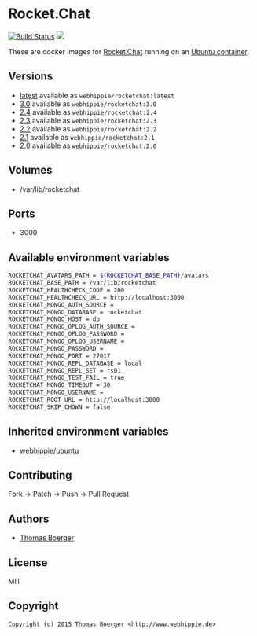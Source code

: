 # Rocket.Chat

[![Build Status](https://cloud.drone.io/api/badges/dockhippie/rocketchat/status.svg)](https://cloud.drone.io/dockhippie/rocketchat)
[![](https://images.microbadger.com/badges/image/webhippie/rocketchat.svg)](https://microbadger.com/images/webhippie/rocketchat "Get your own image badge on microbadger.com")

These are docker images for [Rocket.Chat](https://rocket.chat) running on an [Ubuntu container](https://registry.hub.docker.com/u/webhippie/ubuntu/).


## Versions

* [latest](./latest) available as `webhippie/rocketchat:latest`
* [3.0](./v3.0) available as `webhippie/rocketchat:3.0`
* [2.4](./v2.4) available as `webhippie/rocketchat:2.4`
* [2.3](./v2.3) available as `webhippie/rocketchat:2.3`
* [2.2](./v2.2) available as `webhippie/rocketchat:2.2`
* [2.1](./v2.1) available as `webhippie/rocketchat:2.1`
* [2.0](./v2.0) available as `webhippie/rocketchat:2.0`


## Volumes

* /var/lib/rocketchat


## Ports

* 3000


## Available environment variables

```bash
ROCKETCHAT_AVATARS_PATH = ${ROCKETCHAT_BASE_PATH}/avatars
ROCKETCHAT_BASE_PATH = /var/lib/rocketchat
ROCKETCHAT_HEALTHCHECK_CODE = 200
ROCKETCHAT_HEALTHCHECK_URL = http://localhost:3000
ROCKETCHAT_MONGO_AUTH_SOURCE =
ROCKETCHAT_MONGO_DATABASE = rocketchat
ROCKETCHAT_MONGO_HOST = db
ROCKETCHAT_MONGO_OPLOG_AUTH_SOURCE =
ROCKETCHAT_MONGO_OPLOG_PASSWORD =
ROCKETCHAT_MONGO_OPLOG_USERNAME =
ROCKETCHAT_MONGO_PASSWORD =
ROCKETCHAT_MONGO_PORT = 27017
ROCKETCHAT_MONGO_REPL_DATABASE = local
ROCKETCHAT_MONGO_REPL_SET = rs01
ROCKETCHAT_MONGO_TEST_FAIL = true
ROCKETCHAT_MONGO_TIMEOUT = 30
ROCKETCHAT_MONGO_USERNAME =
ROCKETCHAT_ROOT_URL = http://localhost:3000
ROCKETCHAT_SKIP_CHOWN = false
```


## Inherited environment variables

* [webhippie/ubuntu](https://github.com/dockhippie/ubuntu#available-environment-variables)


## Contributing

Fork -> Patch -> Push -> Pull Request


## Authors

* [Thomas Boerger](https://github.com/tboerger)


## License

MIT


## Copyright

```
Copyright (c) 2015 Thomas Boerger <http://www.webhippie.de>
```
